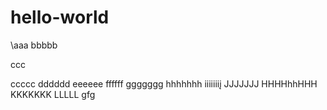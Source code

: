 # hello-world
\aaa
bbbbb

ccc

ccccc
dddddd
eeeeee
ffffff
ggggggg
hhhhhhh
iiiiiiiį
JJJJJJJ
HHHHhhHHH
KKKKKKK
LLLLL
gfg

